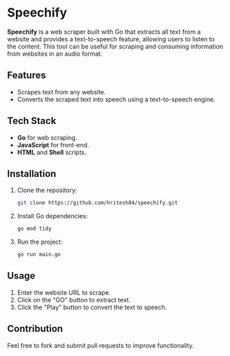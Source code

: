 # Speechify

**Speechify** is a web scraper built with Go that extracts all text from a website and provides a text-to-speech feature, allowing users to listen to the content. This tool can be useful for scraping and consuming information from websites in an audio format.

## Features
- Scrapes text from any website.
- Converts the scraped text into speech using a text-to-speech engine.

## Tech Stack
- **Go** for web scraping.
- **JavaScript** for front-end.
- **HTML** and **Shell** scripts.

## Installation
1. Clone the repository:
   ```bash
   git clone https://github.com/hritesh04/speechify.git
   ```
2. Install Go dependencies:
   ```bash
   go mod tidy
   ```

3. Run the project:
   ```bash
   go run main.go
   ```

## Usage
1. Enter the website URL to scrape.
2. Click on the "GO" button to extract text.
3. Click the "Play" button to convert the text to speech.

## Contribution
Feel free to fork and submit pull requests to improve functionality.